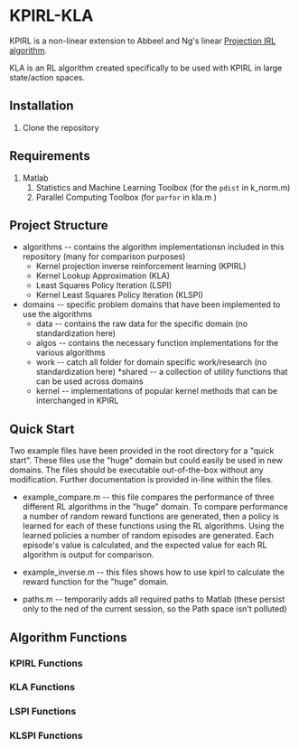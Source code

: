 # KPIRL-KLA
KPIRL is a non-linear extension to Abbeel and Ng's linear [Projection IRL algorithm](https://dl.acm.org/citation.cfm?id=1015430).

KLA is an RL algorithm created specifically to be used with KPIRL in large state/action spaces.

## Installation

1. Clone the repository

## Requirements

1. Matlab
	1. Statistics and Machine Learning Toolbox (for the `pdist` in k_norm.m)
	2. Parallel Computing Toolbox (for `parfor` in kla.m )
	
## Project Structure

* algorithms -- contains the algorithm implementationsn included in this repository (many for comparison purposes)
	* Kernel projection inverse reinforcement learning (KPIRL)
	* Kernel Lookup Approximation (KLA)
	* Least Squares Policy Iteration (LSPI)
	* Kernel Least Squares Policy Iteration (KLSPI)
* domains -- specific problem domains that have been implemented to use the algorithms
	* data -- contains the raw data for the specific domain (no standardization here)
	* algos -- contains the necessary function implementations for the various algorithms
	* work -- catch all folder for domain specific work/research (no standardization here)
*shared -- a collection of utility functions that can be used across domains
	* kernel -- implementations of popular kernel methods that can be interchanged in KPIRL
	
## Quick Start

Two example files have been provided in the root directory for a "quick start". These files use the "huge" domain but could easily be used in new domains. The files should be executable out-of-the-box without any modification. Further documentation is provided in-line within the files.

* example_compare.m -- this file compares the performance of three different RL algorithms in the "huge" domain. To compare performance a number of random reward functions are generated, then a policy is learned for each of these functions using the RL algorithms. Using the learned policies a number of random episodes are generated. Each episode's value is calculated, and the expected value for each RL algorithm is output for comparison.

* example_inverse.m -- this files shows how to use kpirl to calculate the reward function for the "huge" domain.

* paths.m -- temporarily adds all required paths to Matlab (these persist only to the ned of the current session, so the Path space isn't polluted)

## Algorithm Functions

### KPIRL Functions

### KLA Functions

### LSPI Functions

### KLSPI Functions


